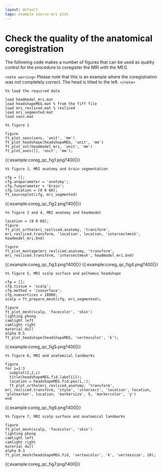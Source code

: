 ```yaml
---
layout: default
tags: example source mri plot
---
```



# Check the quality of the anatomical coregistration

The following code makes a number of figures that can be used as quality control for the  procedure to coregister the MRI with the MEG. 

`<note warning>`
Please note that this is an example where the coregistration was not completely correct. The head is tilted to the left.
`</note>`

	
	
	%% load the required data
	
	load headmodel_mri.mat
	load headshapeMEG.mat % from the fiff file
	load mri_resliced.mat % resliced
	load mri_segmented.mat
	load sens.mat
	
	%% figure 1
	
	figure
	ft_plot_sens(sens, 'unit', 'mm')
	ft_plot_headshape(headshapeMEG, 'unit', 'mm')
	ft_plot_vol(headmodel_mri, 'unit', 'mm')
	ft_plot_axes([], 'unit', 'mm');
	


{{:example:coreg_qc_fig1.png?400|}}

	
	
	%% figure 2, MRI anatomy and brain segmentation
	
	cfg = [];
	cfg.anaparameter = 'anatomy';
	cfg.funparameter = 'brain';
	cfg.location = [0 0 60];
	ft_sourceplot(cfg, mri_segmented)
	


{{:example:coreg_qc_fig2.png?400|}}

	
	
	%% figure 3 and 4, MRI anatomy and headmodel
	
	location = [0 0 60];
	figure
	ft_plot_ortho(mri_resliced.anatomy, 'transform', mri_resliced.transform, 'location', location, 'intersectmesh', headmodel_mri.bnd)
	
	figure
	ft_plot_montage(mri_resliced.anatomy, 'transform', mri_resliced.transform, 'intersectmesh', headmodel_mri.bnd)
	


{{:example:coreg_qc_fig3.png?400|}}
{{:example:coreg_qc_fig4.png?400|}}

	
	
	%% figure 5, MRI scalp surface and polhemus headshape
	
	cfg = [];
	cfg.tissue = 'scalp';
	cfg.method = 'isosurface';
	cfg.numvertices = 10000;
	scalp = ft_prepare_mesh(cfg, mri_segmented);
	
	figure
	ft_plot_mesh(scalp, 'facecolor', 'skin')
	lighting phong
	camlight left
	camlight right
	material dull
	alpha 0.5
	ft_plot_headshape(headshapeMEG, 'vertexcolor', 'k');
	


{{:example:coreg_qc_fig5.png?400|}}

	
	
	%% figure 6, MRI and anatomical landmarks
	
	figure
	for i=1:3
	  subplot(2,2,i)
	  title(headshapeMEG.fid.label{i});
	  location = headshapeMEG.fid.pos(i,:);
	  ft_plot_ortho(mri_resliced.anatomy, 'transform', mri_resliced.transform, 'style', 'intersect', 'location', location, 'plotmarker', location, 'markersize', 5, 'markercolor', 'y')
	end
	


{{:example:coreg_qc_fig6.png?400|}}

	
	
	%% figure 7, MRI scalp surface and anatomical landmarks 
	
	figure
	ft_plot_mesh(scalp, 'facecolor', 'skin')
	lighting phong
	camlight left
	camlight right
	material dull
	alpha 0.3
	ft_plot_mesh(headshapeMEG.fid, 'vertexcolor', 'k', 'vertexsize', 10);
	


{{:example:coreg_qc_fig7.png?400|}}

